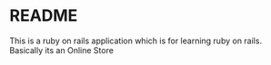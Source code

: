 # README

This is a ruby on rails application which is for learning ruby on rails.
Basically its an Online Store
